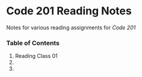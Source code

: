 # Code 201 Reading Notes #

Notes for various reading assignments for *Code 201*

### Table of Contents ###
1. Reading Class 01
1.
1.
